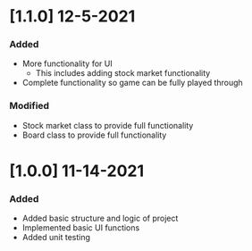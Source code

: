 # [1.1.0] 12-5-2021
### Added
* More functionality for UI
  * This includes adding stock market functionality 
* Complete functionality so game can be fully played through
### Modified
* Stock market class to provide full functionality
* Board class to provide full functionality

# [1.0.0] 11-14-2021
### Added
* Added basic structure and logic of project
* Implemented basic UI functions
* Added unit testing
